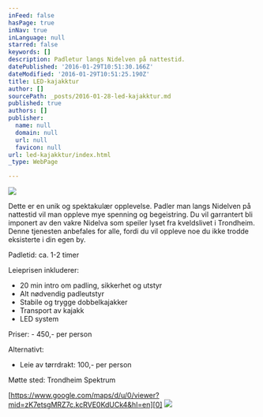 ```yaml
---
inFeed: false
hasPage: true
inNav: true
inLanguage: null
starred: false
keywords: []
description: Padletur langs Nidelven på nattestid.
datePublished: '2016-01-29T10:51:30.166Z'
dateModified: '2016-01-29T10:51:25.190Z'
title: LED-kajakktur
author: []
sourcePath: _posts/2016-01-28-led-kajakktur.md
published: true
authors: []
publisher:
  name: null
  domain: null
  url: null
  favicon: null
url: led-kajakktur/index.html
_type: WebPage

---
```

![](https://the-grid-user-content.s3-us-west-2.amazonaws.com/17567e67-47b2-4c1b-ae2e-7d7c84926e34.JPG)

Dette er en unik og spektakulær opplevelse. Padler man langs Nidelven på nattestid vil man oppleve mye spenning og begeistring. Du vil garrantert bli imponert av den vakre Nidelva som speiler lyset fra kveldslivet i Trondheim. Denne tjenesten anbefales for alle, fordi du vil oppleve noe du ikke trodde eksisterte i din egen by.

Padletid: ca. 1-2 timer

Leieprisen inkluderer: 

* 20 min intro om padling, sikkerhet
og utstyr
* Alt nødvendig padleutstyr
* Stabile og trygge dobbelkajakker
* Transport av kajakk
* LED system

Priser: - 450,- per person

Alternativt:

* Leie av tørrdrakt: 100,- per person

Møtte sted: Trondheim Spektrum 

[https://www.google.com/maps/d/u/0/viewer?mid=zK7etsgMRZ7c.kcRVE0KdUCk4&hl=en][0]
![](https://the-grid-user-content.s3-us-west-2.amazonaws.com/7742b05c-600e-4a55-8201-7ba1ba40fff0.jpg)

[0]: https://www.google.com/maps/d/u/0/viewer?mid=zK7etsgMRZ7c.kcRVE0KdUCk4&hl=en